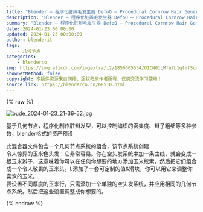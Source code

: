 ```yaml
---
title: "Blender – 程序化脏辫毛发生器 DefoQ – Procedural Cornrow Hair Generator + 使用教程"
description: "Blender – 程序化脏辫毛发生器 DefoQ – Procedural Cornrow Hair Generator + 使用教程"
summary: "Blender – 程序化脏辫毛发生器 DefoQ – Procedural Cornrow Hair Generator + 使用教程"
date: 2024-01-23 00:00:00
updated: 2024-01-23 00:00:00
author: blenderit
tags: 
    - 几何节点
categories:
    - blenderco
img: https://img.alicdn.com/imgextra/i2/1856665554/O1CN01LMfe7b1qtmfSqxA5I_!!1856665554.jpg
showGetMethod: false
copyright: 本插件资源来自网络，版权归原作者所有，仅供交流学习使用！
source_link: https://blenderco.cn/68510.html
---
```


{% raw %}
<p><img src="https://img.alicdn.com/imgextra/i2/1856665554/O1CN01LMfe7b1qtmfSqxA5I_!!1856665554.jpg" alt="bude_2024-01-23_21-36-52.jpg"></p><p>基于几何节点，程序化制作脏辫发型，可以控制编织的密集度、辫子粗细等多种参数，blender格式的资产预设</p><p>此混合器文件包含一个几何节点系统的组合，该节点系统创建<br>
令人惊异的玉米色头发：它非常容易。你在空头发系统中加一条曲线，就会变成一根玉米辫子，这意味着你可以在任何你想要的地方添加玉米绞索，然后把它们组合成一个令人敬畏的玉米头。L添加了一套可定制的值&amp;滑块，你可以用它来调整你喜欢的玉米。<br>
要设置不同厚度的玉米行，只需添加一个单独的空头发系统，并应用相同的几何节点系统。然后把这些设置调整成你想要的。</p>
<div style="display: none">blenderco</div>
{% endraw %}